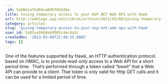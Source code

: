 ```yaml
---
_id: 5a88e1afbd6dca0d5f0d2d8a
title: Giving temporary access to your ASP.NET Web API with Hawk
url: http://weblogs.asp.net/cibrax/archive/2013/03/08/giving-temporary-access-to-your-asp-net-web-api-with-hawk.aspx
category: articles
slug: 'giving-temporary-access-to-your-asp-net-web-api-with-hawk'
user_id: 5a83ce59d6eb0005c4ecda2c
createdOn: '2013-03-08T22:49:15.000Z'
tags: []
---
```


One of the features supported by Hawk, an HTTP authentication protocol based on HMAC, is to provide read-only access to a Web API for a short period time.  That’s performed through a token called “bewit” that a Web API can provide to a client. That token is only valid for Http GET calls and it can be used for a limited period of time.
